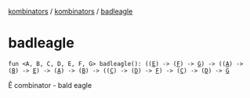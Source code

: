 [kombinators](../index.md) / [kombinators](index.md) / [badleagle](./badleagle.md)

# badleagle

`fun <A, B, C, D, E, F, G> badleagle(): ((`[`E`](badleagle.md#E)`) -> (`[`F`](badleagle.md#F)`) -> `[`G`](badleagle.md#G)`) -> ((`[`A`](badleagle.md#A)`) -> (`[`B`](badleagle.md#B)`) -> `[`E`](badleagle.md#E)`) -> (`[`A`](badleagle.md#A)`) -> (`[`B`](badleagle.md#B)`) -> ((`[`C`](badleagle.md#C)`) -> (`[`D`](badleagle.md#D)`) -> `[`F`](badleagle.md#F)`) -> (`[`C`](badleagle.md#C)`) -> (`[`D`](badleagle.md#D)`) -> `[`G`](badleagle.md#G)

Ê combinator - bald eagle

